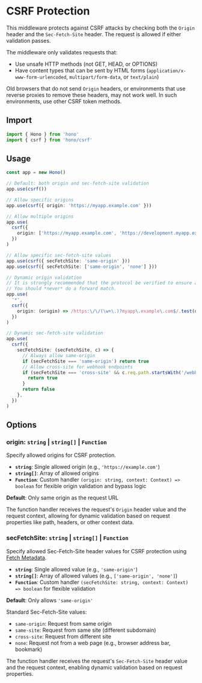 # CSRF Protection

This middleware protects against CSRF attacks by checking both the `Origin` header and the `Sec-Fetch-Site` header. The request is allowed if either validation passes.

The middleware only validates requests that:

- Use unsafe HTTP methods (not GET, HEAD, or OPTIONS)
- Have content types that can be sent by HTML forms (`application/x-www-form-urlencoded`, `multipart/form-data`, or `text/plain`)

Old browsers that do not send `Origin` headers, or environments that use reverse proxies to remove these headers, may not work well. In such environments, use other CSRF token methods.

## Import

```ts
import { Hono } from 'hono'
import { csrf } from 'hono/csrf'
```

## Usage

```ts
const app = new Hono()

// Default: both origin and sec-fetch-site validation
app.use(csrf())

// Allow specific origins
app.use(csrf({ origin: 'https://myapp.example.com' }))

// Allow multiple origins
app.use(
  csrf({
    origin: ['https://myapp.example.com', 'https://development.myapp.example.com'],
  })
)

// Allow specific sec-fetch-site values
app.use(csrf({ secFetchSite: 'same-origin' }))
app.use(csrf({ secFetchSite: ['same-origin', 'none'] }))

// Dynamic origin validation
// It is strongly recommended that the protocol be verified to ensure a match to `$`.
// You should *never* do a forward match.
app.use(
  '*',
  csrf({
    origin: (origin) => /https:\/\/(\w+\.)?myapp\.example\.com$/.test(origin),
  })
)

// Dynamic sec-fetch-site validation
app.use(
  csrf({
    secFetchSite: (secFetchSite, c) => {
      // Always allow same-origin
      if (secFetchSite === 'same-origin') return true
      // Allow cross-site for webhook endpoints
      if (secFetchSite === 'cross-site' && c.req.path.startsWith('/webhook/')) {
        return true
      }
      return false
    },
  })
)
```

## Options

### <Badge type="info" text="optional" /> origin: `string` | `string[]` | `Function`

Specify allowed origins for CSRF protection.

- **`string`**: Single allowed origin (e.g., `'https://example.com'`)
- **`string[]`**: Array of allowed origins
- **`Function`**: Custom handler `(origin: string, context: Context) => boolean` for flexible origin validation and bypass logic

**Default**: Only same origin as the request URL

The function handler receives the request's `Origin` header value and the request context, allowing for dynamic validation based on request properties like path, headers, or other context data.

### <Badge type="info" text="optional" /> secFetchSite: `string` | `string[]` | `Function`

Specify allowed Sec-Fetch-Site header values for CSRF protection using [Fetch Metadata](https://web.dev/articles/fetch-metadata).

- **`string`**: Single allowed value (e.g., `'same-origin'`)
- **`string[]`**: Array of allowed values (e.g., `['same-origin', 'none']`)
- **`Function`**: Custom handler `(secFetchSite: string, context: Context) => boolean` for flexible validation

**Default**: Only allows `'same-origin'`

Standard Sec-Fetch-Site values:

- `same-origin`: Request from same origin
- `same-site`: Request from same site (different subdomain)
- `cross-site`: Request from different site
- `none`: Request not from a web page (e.g., browser address bar, bookmark)

The function handler receives the request's `Sec-Fetch-Site` header value and the request context, enabling dynamic validation based on request properties.

